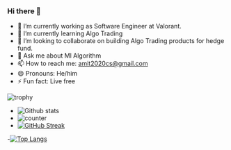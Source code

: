 ### Hi there 👋

- 🔭 I’m currently working as Software Engineer at Valorant.
- 🌱 I’m currently learning Algo Trading
- 👯 I’m looking to collaborate on building Algo Trading products for hedge fund.
- 💬 Ask me about  Ml Algorithm 
- 📫 How to reach me: amit2020cs@gmail.com
- 😄 Pronouns: He/him
- ⚡ Fun fact: Live free

![trophy](https://github-profile-trophy.vercel.app/?username=amit2020cs&theme=vue)
- ![Github stats](https://github-readme-stats.vercel.app/api?username=amit2020cs&theme=vue)
- ![counter](https://enmx36bedw043ya.m.pipedream.net)
- [![GitHub Streak](https://github-readme-streak-stats.herokuapp.com/?user=amit2020cs&theme=vue)](https://git.io/streak-stats)

-[![Top Langs](https://github-readme-stats.vercel.app/api/top-langs/?username=amit2020cs&layout=compact&theme=vue)](https://github.com/amit2020cs/github-readme-stats)

<!-- [![Amit github activity graph](https://activity-graph.herokuapp.com/graph?username=amit2020cs&layout=compact&theme=vue)](https://github.com/amit2020cs/github-readme-activity-graph)
-->
<!-- ![My github stats](https://github-readme-stats.vercel.app/api?username=amit2020cs&layout=compact&theme=vue&show_icons=true&title_color=fff&icon_color=79ff97&text_color=9f9f9f&bg_color=151515&count_private=true&width=40%&align=left) 
<center><img src="https://logimp.files.wordpress.com/2019/01/viral-p-1.gif?w=736&zoom=2" align="right" width="30%"></center>




 -->
